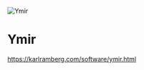 ![Ymir](https://raw.githubusercontent.com/karledramberg/ymir/master/assets/images/logo2.png)
# Ymir
https://karlramberg.com/software/ymir.html
